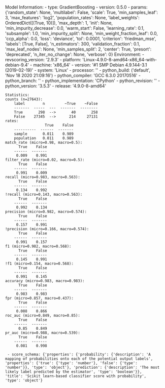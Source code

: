 Model Information:
	 - type: GradientBoosting
	 - version: 0.5.0
	 - params: {'random_state': None, 'multilabel': False, 'scale': True, 'min_samples_leaf': 3, 'max_features': 'log2', 'population_rates': None, 'label_weights': OrderedDict([(True, 10)]), 'max_depth': 1, 'init': None, 'min_impurity_decrease': 0.0, 'warm_start': False, 'learning_rate': 0.1, 'subsample': 1.0, 'min_impurity_split': None, 'min_weight_fraction_leaf': 0.0, 'ccp_alpha': 0.0, 'loss': 'deviance', 'tol': 0.0001, 'criterion': 'friedman_mse', 'labels': [True, False], 'n_estimators': 300, 'validation_fraction': 0.1, 'max_leaf_nodes': None, 'min_samples_split': 2, 'center': True, 'presort': 'deprecated', 'n_iter_no_change': None, 'verbose': 0}
	Environment:
	 - revscoring_version: '2.9.3'
	 - platform: 'Linux-4.9.0-8-amd64-x86_64-with-debian-9.4'
	 - machine: 'x86_64'
	 - version: '#1 SMP Debian 4.9.144-3.1 (2019-02-19)'
	 - system: 'Linux'
	 - processor: ''
	 - python_build: ('default', 'Nov 18 2020 21:09:16')
	 - python_compiler: 'GCC 6.3.0 20170516'
	 - python_branch: ''
	 - python_implementation: 'CPython'
	 - python_revision: ''
	 - python_version: '3.5.3'
	 - release: '4.9.0-8-amd64'
	
	Statistics:
	counts (n=27643):
		label        n         ~True    ~False
		-------  -----  ---  -------  --------
		True       298  -->       40       258
		False    27345  -->      214     27131
	rates:
		              True    False
		----------  ------  -------
		sample       0.011    0.989
		population   0.011    0.989
	match_rate (micro=0.98, macro=0.5):
		  True    False
		------  -------
		 0.009    0.991
	filter_rate (micro=0.02, macro=0.5):
		  True    False
		------  -------
		 0.991    0.009
	recall (micro=0.983, macro=0.563):
		  True    False
		------  -------
		 0.134    0.992
	!recall (micro=0.143, macro=0.563):
		  True    False
		------  -------
		 0.992    0.134
	precision (micro=0.982, macro=0.574):
		  True    False
		------  -------
		 0.157    0.991
	!precision (micro=0.166, macro=0.574):
		  True    False
		------  -------
		 0.991    0.157
	f1 (micro=0.982, macro=0.568):
		  True    False
		------  -------
		 0.145    0.991
	!f1 (micro=0.154, macro=0.568):
		  True    False
		------  -------
		 0.991    0.145
	accuracy (micro=0.983, macro=0.983):
		  True    False
		------  -------
		 0.983    0.983
	fpr (micro=0.857, macro=0.437):
		  True    False
		------  -------
		 0.008    0.866
	roc_auc (micro=0.849, macro=0.85):
		  True    False
		------  -------
		  0.85    0.849
	pr_auc (micro=0.988, macro=0.539):
		  True    False
		------  -------
		 0.081    0.998
	
	 - score_schema: {'properties': {'probability': {'description': 'A mapping of probabilities onto each of the potential output labels', 'properties': {'true': {'type': 'number'}, 'false': {'type': 'number'}}, 'type': 'object'}, 'prediction': {'description': 'The most likely label predicted by the estimator', 'type': 'boolean'}}, 'title': 'Scikit learn-based classifier score with probability', 'type': 'object'}

